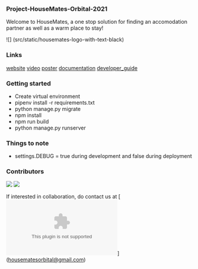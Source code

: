 ### Project-HouseMates-Orbital-2021
Welcome to HouseMates, a one stop solution for finding an accomodation partner as well as a warm place to stay! 

![] (src/static/housemates-logo-with-text-black)

### Links 
[website]
[video]
[poster]
[documentation]
[developer_guide]

### Getting started
- Create virtual environment 
- pipenv install -r requirements.txt
- python manage.py migrate
- npm install 
- npm run build
- python manage.py runserver

### Things to note
- settings.DEBUG = true during development and false during deployment

### Contributors 

[![](https://github.com/yongler.png?size=50)](https://github.com/yongler)
[![](https://github.com/xyliew25.png?size=50)](https://github.com/xyliew25)

If interested in collaboration, do contact us at [![](housematesorbital@gmail.com)] (housematesorbital@gmail.com)




[website]: https://housematesorbital.herokuapp.com/
[video]: https://drive.google.com/file/d/1Qq_O-xDxBkwFGBv5BVJdsCmHarahbMat/view?usp=sharing 
[poster]: https://drive.google.com/file/d/1m8fIU8g8oMp3aGYJQCG0FrY0w2pxe9ol/view?usp=sharing
[documentation]: https://docs.google.com/document/d/15YP8M2yLsO2hrO9KCudOdDSrc8GFp0T2Ubhxmt8GrdA/edit?usp=sharing
[developer_guide]: https://docs.google.com/document/d/1EY_-xi3OXSbBJuggnQMHDQ9-PEKM4058wHgds8yHlEA/edit?usp=sharing